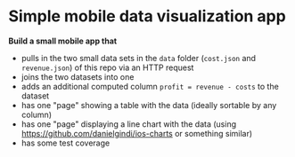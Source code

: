 # Simple mobile data visualization app

**Build a small mobile app that**
- pulls in the two small data sets in the `data` folder (`cost.json` and `revenue.json`) of this repo via an HTTP request
- joins the two datasets into one
- adds an additional computed column `profit = revenue - costs` to the dataset
- has one "page" showing a table with the data (ideally sortable by any column)
- has one "page" displaying a line chart with the data (using https://github.com/danielgindi/ios-charts or something similar)
- has some test coverage
